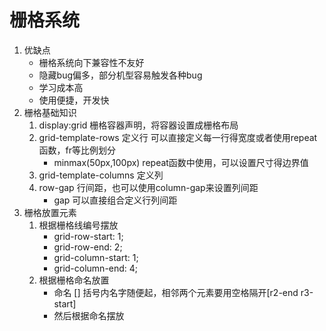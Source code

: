 # 栅格系统
1. 优缺点
    - 栅格系统向下兼容性不友好
    - 隐藏bug偏多，部分机型容易触发各种bug
    - 学习成本高
    - 使用便捷，开发快
2. 栅格基础知识
    1. display:grid  栅格容器声明，将容器设置成栅格布局
    2. grid-template-rows 定义行 可以直接定义每一行得宽度或者使用repeat函数，fr等比例划分
        - minmax(50px,100px) repeat函数中使用，可以设置尺寸得边界值
    3. grid-template-columns 定义列
    4. row-gap 行间距，也可以使用column-gap来设置列间距
        - gap 可以直接组合定义行列间距
3. 栅格放置元素
    1. 根据栅格线编号摆放
        - grid-row-start: 1;
        - grid-row-end: 2;
        - grid-column-start: 1;
        - grid-column-end: 4;
    2. 根据栅格命名放置
        - 命名 [] 括号内名字随便起，相邻两个元素要用空格隔开[r2-end r3-start]
        - 然后根据命名摆放 